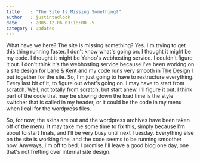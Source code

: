 ```yaml
---
title    : "The Site Is Missing Something?"
author   : justintadlock
date     : 2005-12-06 03:18:00 -5
category : updates
---
```


What have we here?  The site is missing something?  Yes.  I'm trying to get this thing running faster.  I don't know what's going on.  I thought it might be my code.  I thought it might be Yahoo's webhosting service.  I couldn't figure it out.  I don't think it's the webhosting service because I've been working on a site design for <a href="http://laneandkent.com.foreverclois.com" title="Lane &amp; Kent Website (New Window)" rel="external"> Lane &amp; Kent</a> and my code runs very smooth in <a href="http://www.dark-autumn.com/practice/laneandkent/index002.php" title="Lane &amp; Kent Design"> The Design</a> I put together for the site.  So, I'm just going to have to restructure everything.  Every last bit of it, to figure out what's going on.  I may have to start from scratch.  Well, not totally from scratch, but start anew.  I'll figure it out.  I think part of the code that may be slowing down the load time is the style switcher that is called in my header, or it could be the code in my menu when I call for the wordpress files.

So, for now, the skins are out and the wordpress archives have been taken off of the menu.  It may take me some time to fix this, simply because I'm about to start finals, and I'll be very busy until next Tuesday.  Everything else on the site is working fine, and the code seems to be running smoother now.  Anyways, I'm off to bed.  I promise I'll leave a good blog one day, one that's not fretting over internal site design.
